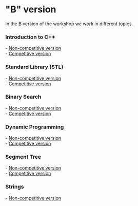 # "B" version

In the B version of the workshop we work in different topics.


<div>
    <h3>Introduction to C++</h3>
    - <a href=TallerPrograB/01_IntroCPP> Non-competitive version</a>
    <br>
    - <a href=TallerPrograCompB/tarea0> Competitive version</a>
</div>
<div>
    <h3>Standard Library (STL)</h3>
    - <a href=TallerPrograB/02_STL> Non-competitive version</a>
    <br>
    - <a href=TallerPrograCompB/tarea1> Competitive version</a>
</div>
<div>
    <h3>Binary Search</h3>
    - <a href=TallerPrograB/03_BinarySearch> Non-competitive version</a>
    <br>
    - <a href=TallerPrograCompB/tarea2> Competitive version</a>
</div>
<div>
    <h3>Dynamic Programming</h3>
    - <a href=TallerPrograB/04_DP> Non-competitive version</a>
    <br>
    - <a href=TallerPrograCompB/tarea3> Competitive version</a>
</div>
<div>
    <h3>Segment Tree</h3>
    - <a href=TallerPrograB/05_SegmentTree> Non-competitive version</a>
    <br>
    - <a href=TallerPrograCompB/tarea4> Competitive version</a>
</div>
<div>
    <h3>Strings</h3>
    - <a href=TallerPrograB/06_Strings> Non-competitive version</a>
    <br>
</div>
